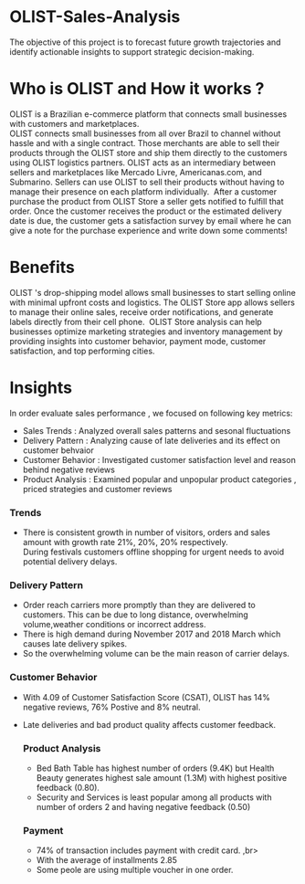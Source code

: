 # OLIST-Sales-Analysis
The objective of this project is to forecast future growth trajectories and identify actionable insights to support strategic decision-making.
# Who is OLIST and How it works ? 
OLIST is a Brazilian e-commerce platform that connects small businesses with customers and marketplaces. <br> OLIST connects small businesses from all over Brazil to channel without hassle and with a single contract. Those merchants are able to sell their products through the OLIST store and ship them directly to the customers using OLIST logistics partners.
OLIST acts as an intermediary between sellers and marketplaces like Mercado Livre, Americanas.com, and Submarino. Sellers can use OLIST to sell their products without having to manage their presence on each platform individually. 
After a customer purchase the product from OLIST Store a seller gets notified to fulfill that order. Once the customer receives the product or the estimated delivery date is due, the customer gets a satisfaction survey by email where he can give a note for the purchase experience and write down some comments!
# Benefits 
OLIST 's drop-shipping model allows small businesses to start selling online with minimal upfront costs and logistics.
The OLIST Store app allows sellers to manage their online sales, receive order notifications, and generate labels directly from their cell phone. 
OLIST Store analysis can help businesses optimize marketing strategies and inventory management by providing insights into customer behavior, payment mode, customer satisfaction, and top performing cities. 
# Insights
In order evaluate sales performance , we focused on following key metrics:
* Sales Trends : Analyzed overall sales patterns and sesonal fluctuations <br>
* Delivery Pattern : Analyzing cause of late deliveries and its effect on customer behvaior <br>
* Customer Behavior : Investigated customer satisfaction level and reason behind negative reviews <br>
* Product Analysis : Examined popular and unpopular product categories , priced strategies and customer reviews <br>
 
 ### Trends 
  * There is consistent growth in number of visitors, orders and sales amount with growth rate 21%, 20%, 20% respectively. <br> During festivals customers offline shopping for urgent needs to avoid potential delivery delays. <br>
 ### Delivery Pattern
  * Order reach carriers more promptly than they are delivered to customers. This can be due to long distance, overwhelming volume,weather conditions or incorrect address.
  * There is high demand during November 2017 and 2018 March which causes late delivery spikes.
  * So the overwhelming volume can be the main reason of carrier delays.
 ### Customer Behavior 
 * With 4.09 of Customer Satisfaction Score (CSAT), OLIST has 14% negative reviews, 76% Postive and 8% neutral. <br>
* Late deliveries and bad product quality affects customer feedback.
  ### Product Analysis 
   * Bed Bath Table has highest number of orders (9.4K) but Health Beauty generates highest sale amount (1.3M) with highest positive feedback (0.80).<br>
   * Security and Services is least popular among all products with number of orders 2 and having negative feedback (0.50)

  ### Payment
   * 74% of transaction includes payment with credit card. ,br>
  * With the average of installments 2.85 <br>
  * Some peole are using multiple voucher in one order.



